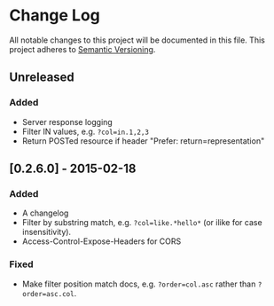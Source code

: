# Change Log

All notable changes to this project will be documented in this file.
This project adheres to [Semantic Versioning](http://semver.org/).

## Unreleased
### Added
- Server response logging
- Filter IN values, e.g. `?col=in.1,2,3`
- Return POSTed resource if header "Prefer: return=representation"

## [0.2.6.0] - 2015-02-18
### Added
- A changelog
- Filter by substring match, e.g. `?col=like.*hello*` (or ilike for
  case insensitivity).
- Access-Control-Expose-Headers for CORS

### Fixed
- Make filter position match docs, e.g. `?order=col.asc` rather
  than `?order=asc.col`.
